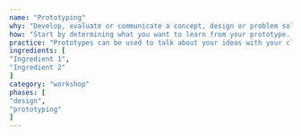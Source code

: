 ```yaml
---
name: "Prototyping"
why: "Develop, evaluate or communicate a concept, design or problem solution to make your ideas concrete, to learn whether they work and to discover the technical limitations or possibilities."
how: "Start by determining what you want to learn from your prototype. Determine which kind of prototype suits your needs best: for example, you can create a paper or electronic prototype of your UI, a proof of concept or a proof of principle."
practice: "Prototypes can be used to talk about your ideas with your client, but can also be used to test how well a technology can be applied in your situation, before you fully plunge into it. Some developers create many throw-away prototypes to find a novel solution direction; this is called ‘thinkering’."
ingredients: [
"Ingredient 1",
"Ingredient 2"
]
category: "workshop"
phases: [
"design",
"prototyping"
]
---
```

